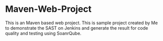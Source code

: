 # Maven-Web-Project

This is an Maven based web project. This is sample project created by Me to demonstrate the SAST on Jenkins and generate the result for code quality and testing using SoanrQube.
